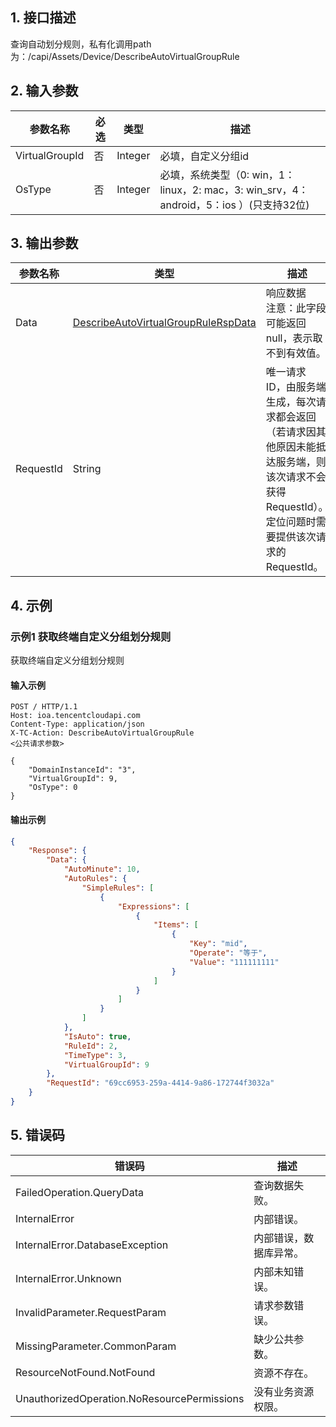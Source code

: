 ## 1. 接口描述




查询自动划分规则，私有化调用path为：/capi/Assets/Device/DescribeAutoVirtualGroupRule

## 2. 输入参数


| 参数名称 | 必选 | 类型 | 描述 |
|---------|---------|---------|---------|
| VirtualGroupId | 否 | Integer | 必填，自定义分组id |
| OsType | 否 | Integer | 必填，系统类型（0: win，1：linux，2: mac，3: win_srv，4：android，5：ios ）(只支持32位) |

## 3. 输出参数

| 参数名称 | 类型 | 描述 |
|---------|---------|---------|
| Data | [DescribeAutoVirtualGroupRuleRspData](/开放API/云规范接口/版本：2022-06-01/数据结构.md#DescribeAutoVirtualGroupRuleRspData) | 响应数据<br/>注意：此字段可能返回 null，表示取不到有效值。|
| RequestId | String | 唯一请求 ID，由服务端生成，每次请求都会返回（若请求因其他原因未能抵达服务端，则该次请求不会获得 RequestId）。定位问题时需要提供该次请求的 RequestId。|

## 4. 示例

### 示例1 获取终端自定义分组划分规则

获取终端自定义分组划分规则

#### 输入示例

```
POST / HTTP/1.1
Host: ioa.tencentcloudapi.com
Content-Type: application/json
X-TC-Action: DescribeAutoVirtualGroupRule
<公共请求参数>

{
	"DomainInstanceId": "3",
	"VirtualGroupId": 9,
	"OsType": 0
}
```

#### 输出示例

```json
{
    "Response": {
        "Data": {
            "AutoMinute": 10,
            "AutoRules": {
                "SimpleRules": [
                    {
                        "Expressions": [
                            {
                                "Items": [
                                    {
                                        "Key": "mid",
                                        "Operate": "等于",
                                        "Value": "111111111"
                                    }
                                ]
                            }
                        ]
                    }
                ]
            },
            "IsAuto": true,
            "RuleId": 2,
            "TimeType": 3,
            "VirtualGroupId": 9
        },
        "RequestId": "69cc6953-259a-4414-9a86-172744f3032a"
    }
}
```











## 5. 错误码


| 错误码 | 描述 |
|---------|---------|
| FailedOperation.QueryData | 查询数据失败。 |
| InternalError | 内部错误。 |
| InternalError.DatabaseException | 内部错误，数据库异常。 |
| InternalError.Unknown | 内部未知错误。 |
| InvalidParameter.RequestParam | 请求参数错误。 |
| MissingParameter.CommonParam | 缺少公共参数。 |
| ResourceNotFound.NotFound | 资源不存在。 |
| UnauthorizedOperation.NoResourcePermissions | 没有业务资源权限。 |
